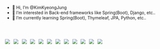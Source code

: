 - 👋 Hi, I’m @KimKyeongJung
- 👀 I’m interested in Back-end frameworks like Spring(Boot), Django, etc..
- 🌱 I’m currently learning Spring(Boot), Thymeleaf, JPA, Python, etc..

<br><br>

<p>
    <img src="https://img.shields.io/badge/HTML5-E34F26?style=flat-square&logo=HTML5&logoColor=white"/></a> &nbsp
    <img src="https://img.shields.io/badge/CSS3-1572B6?style=flat-square&logo=CSS3&logoColor=white"/></a> &nbsp
    <img src="https://img.shields.io/badge/JavaScript-F7DF1E?style=flat-square&logo=JavaScript&logoColor=white"/></a> &nbsp
    <img src="https://img.shields.io/badge/Java-007396?style=flat-square&logo=JavaScript&logoColor=white"/></a> &nbsp
    <img src="https://img.shields.io/badge/SpringBoot-6DB33F?style=flat-square&logo=SpringBoot&logoColor=white"/></a> &nbsp
    <img src="https://img.shields.io/badge/Python-3776AB?style=flat-square&logo=Python&logoColor=white"/></a> &nbsp
    <img src="https://img.shields.io/badge/Django-092E20?style=flat-square&logo=Django&logoColor=white"/></a> &nbsp
    <img src="https://img.shields.io/badge/Flask-000000?style=flat-square&logo=Flask&logoColor=white"/></a> &nbsp
    <img src="https://img.shields.io/badge/MongoDB-47A248?style=flat-square&logo=MongoDB&logoColor=white"/></a> &nbsp 
    <img src="https://img.shields.io/badge/MySQL-4479A1?style=flat-square&logo=MySQL&logoColor=white"/></a> &nbsp
    <img src="https://img.shields.io/badge/Oracle-F80000?style=flat-square&logo=Oracle&logoColor=white"/></a> &nbsp
    <img src="https://img.shields.io/badge/Amazon AWS-232F3E?style=flat-square&logo=Amazon%20AWS&logoColor=white"/></a> &nbsp
</p>
